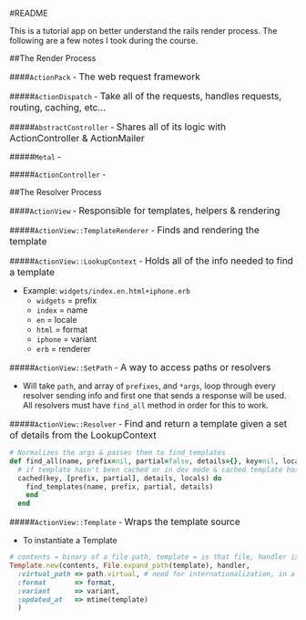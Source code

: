 #README

This is a tutorial app on better understand the rails render process. The following are a few notes I took during the course.

##The Render Process

####`ActionPack` - <span><font size="3">The web request framework</font></span>

#####`ActionDispatch` - <span><font size="3">Take all of the requests, handles requests, routing, caching, etc...</font></span>


#####`AbstractController` - <span><font size="3">Shares all of its logic with ActionController & ActionMailer</font></span>


#####`Metal` - <span><font size="3"></font></span>


#####`ActionController` - <span><font size="3"></font></span>


##The Resolver Process

####`ActionView` - <span><font size="3">Responsible for templates, helpers & rendering</font></span>

#####`ActionView::TemplateRenderer` - <span><font size="3">Finds and rendering the template</font></span>

#####`ActionView::LookupContext` - <span><font size="3">Holds all of the info needed to find a template</font></span>
  - Example: `widgets/index.en.html+iphone.erb`
    - `widgets` = prefix
    - `index` = name
    - `en` = locale
    - `html` = format
    - `iphone` = variant
    - `erb` = renderer

#####`ActionView::SetPath` - <span><font size="3">A way to access paths or resolvers</font></span>
  - Will take `path`, and array of `prefixes`, and `*args`, loop through every resolver sending info and first one that sends a response will be used. All resolvers must have `find_all` method in order for this to work.

#####`ActionView::Resolver` - <span><font size="3">Find and return a template given a set of details from the LookupContext</font></span>
```ruby
# Normalizes the args & passes them to find_templates
def find_all(name, prefix=nil, partial=false, details={}, key=nil, locals=[])
  # if template hasn't been cached or in dev mode & cached template has expired, it loads them again performing the block with find_templates.
  cached(key, [prefix, partial], details, locals) do
    find_templates(name, prefix, partial, details)
    end
  end
```
#####`ActionView::Template` - <span><font size="3">Wraps the template source</font></span>
  - To instantiate a Template

```ruby
# contents = binary of a file path, template = is that file, handler is extracted from that template
Template.new(contents, File.expand_path(template), handler,
  :virtual_path => path.virtual, # need for internationalization, in a view you can use the shortcut ex: <%= t('.title') %> and virtual path(widgets/index) will be used to look in config/locales/en.yml to find en: \n widgets: \n index: \n title: "English Widgets"
  :format       => format,
  :variant      => variant,
  :updated_at   => mtime(template)
  )
```
